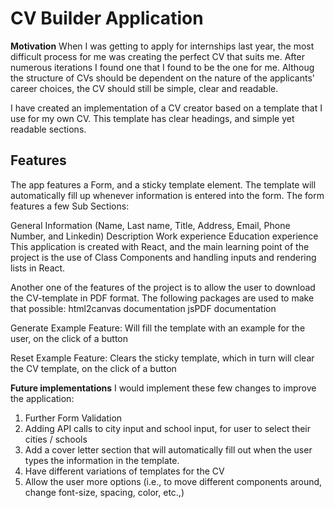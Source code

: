 # CV Builder Application

**Motivation**
When I was getting to apply for internships last year, the most difficult process for me was creating the perfect CV that suits me. After numerous iterations I found one that I found to be the one for me. Althoug the structure of CVs should be dependent on the nature of the applicants' career choices, the CV should still be simple, clear and readable.

I have created an implementation of a CV creator based on a template that I use for my own CV. This template has clear headings, and simple yet readable sections.

## **Features**
The app features a Form, and a sticky template element. The template will automatically fill up whenever information is entered into the form. The form features a few Sub Sections:

General Information (Name, Last name, Title, Address, Email, Phone Number, and Linkedin)
Description
Work experience
Education experience
This application is created with React, and the main learning point of the project is the use of Class Components and handling inputs and rendering lists in React.


Another one of the features of the project is to allow the user to download the CV-template in PDF format. The following packages are used to make that possible:
html2canvas documentation
jsPDF documentation

Generate Example Feature:
Will fill the template with an example for the user, on the click of a button

Reset Example Feature:
Clears the sticky template, which in turn will clear the CV template, on the click of a button

**Future implementations**
I would implement these few changes to improve the application:

1. Further Form Validation
2. Adding API calls to city input and school input, for user to select their cities / schools
3. Add a cover letter section that will automatically fill out when the user types the information in the template.
4. Have different variations of templates for the CV
5. Allow the user more options (i.e., to move different components around, change font-size, spacing, color, etc.,)
